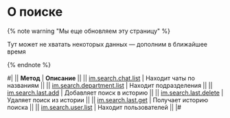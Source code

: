 # О поиске

{% note warning "Мы еще обновляем эту страницу" %}

Тут может не хватать некоторых данных — дополним в ближайшее время

{% endnote %}

#|
|| **Метод** | **Описание** ||
|| [im.search.chat.list](./im-search-chat-list.md) | Находит чаты по названиям ||
|| [im.search.department.list](./im-search-department-list.md) | Находит подразделения ||
|| [im.search.last.add](./im-search-last-add.md) | Добавляет поиск в историю ||
|| [im.search.last.delete](./im-search-last-delete.md) | Удаляет поиск из истории ||
|| [im.search.last.get](./im-search-last-get.md) | Получает историю поиска ||
|| [im.search.user.list](./im-search-user-list.md) | Находит пользователей ||
|#
